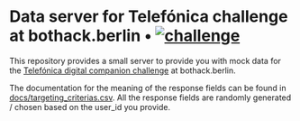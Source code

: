 # Data server for Telefónica challenge at bothack.berlin • [![challenge](https://img.shields.io/badge/challenge-telefonica--digital--companion-black.svg?colorA=424242&colorB=ffd706&style=social)][telefonica-challenge]

[telefonica-challenge]: https://github.com/bothackBerlin/bothack-challenges/blob/master/telefonica/README.md#challenge-1

This repository provides a small server to provide you with mock data
for the [Telefónica digital companion challenge][telefonica-challenge] at bothack.berlin.

The documentation for the meaning of the response fields can be found in [docs/targeting_criterias.csv](./docs/targeting_criterias.csv).
All the response fields are randomly generated / chosen based on the user_id you provide.
